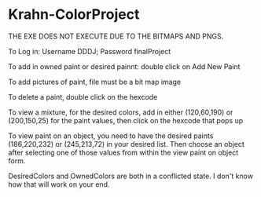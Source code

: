# Krahn-ColorProject

THE EXE DOES NOT EXECUTE DUE TO THE BITMAPS AND PNGS.

To Log in: Username DDDJ; Password finalProject

To add in owned paint or desired painnt: double click on Add New Paint

To add pictures of paint, file must be a bit map image

To delete a paint, double click on the hexcode

To view a mixture, for the desired colors, add in either (120,60,190) or (200,150,25) for the paint values, then click on the hexcode that pops up

To view paint on an object, you need to have the desired paints (186,220,232) or (245,213,72) in your desired list. Then choose an object after selecting one of those values from within the view paint on object form.

DesiredColors and OwnedColors are both in a conflicted state. I don't know how that will work on your end.
